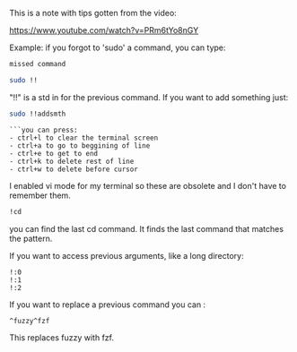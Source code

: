 This is a note with tips gotten from the video:

https://www.youtube.com/watch?v=PRm6tYo8nGY

Example: if you forgot to 'sudo' a command, you can type:

```bash
missed command
```

```bash
sudo !!
```

"!!" is a std in for the previous command.
If you want to add something just:

```bash
sudo !!addsmth
```

```
```you can press:
- ctrl+l to clear the terminal screen 
- ctrl+a to go to beggining of line
- ctrl+e to get to end
- ctrl+k to delete rest of line
- ctrl+w to delete before cursor
```

I enabled vi mode for my terminal so these are obsolete and I don't have to remember them.

``` bash
!cd 
```

you can find the last cd command. It finds the last command that matches the pattern.

If you want to access previous arguments, like a long directory:

```
!:0 
!:1 
!:2
```

If you want to replace a previous command you can :

```bash
^fuzzy^fzf
```

This replaces fuzzy with fzf. 


